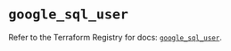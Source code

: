 # `google_sql_user`

Refer to the Terraform Registry for docs: [`google_sql_user`](https://registry.terraform.io/providers/hashicorp/google-beta/6.5.0/docs/resources/google_sql_user).
